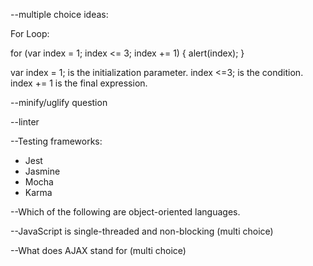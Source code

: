 --multiple choice ideas:

For Loop:

for (var index = 1; index <= 3; index += 1) {
  alert(index);
}

var index = 1; is the initialization parameter.
index <=3; is the condition.
index += 1 is the final expression.


--minify/uglify question

--linter

--Testing frameworks:
  - Jest
  - Jasmine
  - Mocha
  - Karma

  --Which of the following are object-oriented languages.

  --JavaScript is single-threaded and non-blocking (multi choice)

  --What does AJAX stand for (multi choice)